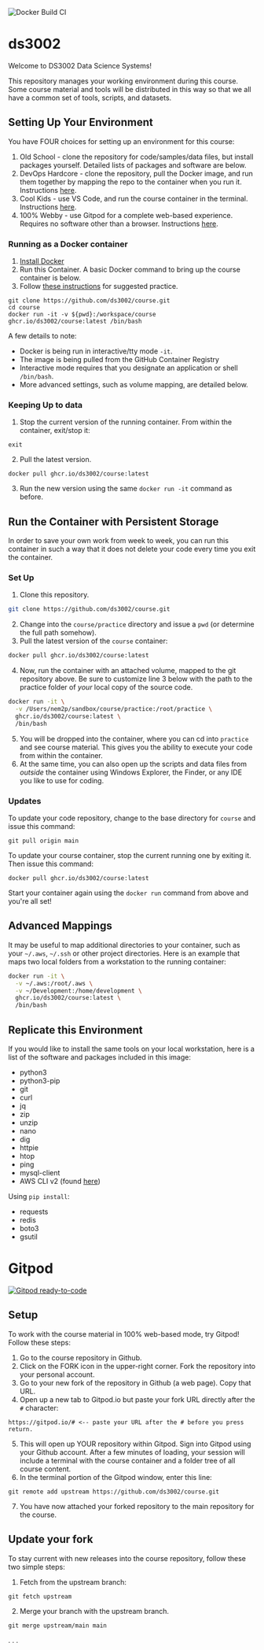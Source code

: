 ![Docker Build CI](https://github.com/ds3002/course/workflows/Docker%20Build%20CI/badge.svg)

# ds3002

Welcome to DS3002 Data Science Systems!

This repository manages your working environment during this course. Some course material
and tools will be distributed in this way so that we all have a common set of tools, scripts, and datasets.

## Setting Up Your Environment

You have FOUR choices for setting up an environment for this course:

1. Old School - clone the repository for code/samples/data files, but install packages yourself. Detailed lists of packages and software are below.
2. DevOps Hardcore - clone the repository, pull the Docker image, and run them together by mapping the repo to the container when you run it. Instructions [here](#running-as-a-docker-container).
3. Cool Kids - use VS Code, and run the course container in the terminal. Instructions [here](https://www.youtube.com/watch?v=cRmChRzq6VE).
4. 100% Webby - use Gitpod for a complete web-based experience. Requires no software other than a browser. Instructions [here](#gitpod).

### Running as a Docker container

1. [Install Docker](https://docs.docker.com/get-docker/)
2. Run this Container. A basic Docker command to bring up the course container is below.
3. Follow [these instructions](EXERCISES.md) for suggested practice.

```
git clone https://github.com/ds3002/course.git
cd course
docker run -it -v ${pwd}:/workspace/course ghcr.io/ds3002/course:latest /bin/bash
```

A few details to note:
- Docker is being run in interactive/tty mode `-it`.
- The image is being pulled from the GitHub Container Registry
- Interactive mode requires that you designate an application or shell `/bin/bash`.
- More advanced settings, such as volume mapping, are detailed below.

### Keeping Up to data

1. Stop the current version of the running container. From within the container, exit/stop it:

```
exit
```

2. Pull the latest version.

```
docker pull ghcr.io/ds3002/course:latest
```

3. Run the new version using the same `docker run -it` command as before.

## Run the Container with Persistent Storage

In order to save your own work from week to week, you can run this container
in such a way that it does not delete your code every time you exit the container.

### Set Up

1. Clone this repository.
```bash
git clone https://github.com/ds3002/course.git
```
2. Change into the `course/practice` directory and issue a `pwd` (or determine the full path somehow).
3. Pull the latest version of the `course` container:
```bash
docker pull ghcr.io/ds3002/course:latest
```
4. Now, run the container with an attached volume, mapped to the git repository above. Be sure
to customize line 3 below with the path to the practice folder of *your* local copy of the source code.
```bash
docker run -it \
  -v /Users/nem2p/sandbox/course/practice:/root/practice \
  ghcr.io/ds3002/course:latest \
  /bin/bash
```
5. You will be dropped into the container, where you can cd into `practice` and see course material. This gives
you the ability to execute your code from within the container.
6. At the same time, you can also open up the scripts and data files from *outside* the container using
Windows Explorer, the Finder, or any IDE you like to use for coding.

### Updates

To update your code repository, change to the base directory for `course` and issue this command:
```
git pull origin main
```

To update your course container, stop the current running one by exiting it. Then issue this command:
```
docker pull ghcr.io/ds3002/course:latest
```
Start your container again using the `docker run` command from above and you're all set!


## Advanced Mappings

It may be useful to map additional directories to your container, 
such as your `~/.aws`, `~/.ssh` or other project directories. 
Here is an example that maps two local folders from a workstation 
to the running container:

```bash
docker run -it \
  -v ~/.aws:/root/.aws \
  -v ~/Development:/home/development \
  ghcr.io/ds3002/course:latest \
  /bin/bash
```

## Replicate this Environment

If you would like to install the same tools on your local workstation, 
here is a list of the software and packages included in this image:

- python3
- python3-pip
- git 
- curl 
- jq 
- zip 
- unzip 
- nano
- dig
- httpie
- htop 
- ping
- mysql-client
- AWS CLI v2 (found [here](https://docs.aws.amazon.com/cli/latest/userguide/install-cliv2.html))


Using `pip install`:

- requests
- redis
- boto3
- gsutil

# Gitpod

[![Gitpod ready-to-code](https://img.shields.io/badge/Gitpod-ready--to--code-blue?logo=gitpod)](https://gitpod.io/#)

## Setup

To work with the course material in 100% web-based mode, try Gitpod! Follow these steps:

1. Go to the course repository in Github.
2. Click on the FORK icon in the upper-right corner. Fork the repository into your personal account.
3. Go to your new fork of the repository in Github (a web page). Copy that URL.
4. Open up a new tab to Gitpod.io but paste your fork URL directly after the `#` character:
```
https://gitpod.io/# <-- paste your URL after the # before you press return.
```
5. This will open up YOUR repository within Gitpod. Sign into Gitpod using your Github account. After a few minutes of loading, your session will include a terminal with the course container and a folder tree of all course content.
6. In the terminal portion of the Gitpod window, enter this line:
```
git remote add upstream https://github.com/ds3002/course.git
```
7. You have now attached your forked repository to the main repository for the course.

## Update your fork

To stay current with new releases into the course repository, follow these two simple steps:

1. Fetch from the upstream branch:
```
git fetch upstream
```
2. Merge your branch with the upstream branch.
```
git merge upstream/main main
```

. . .
